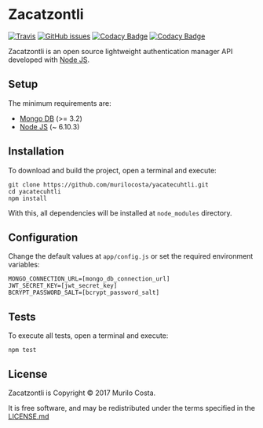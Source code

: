 # Zacatzontli

[![Travis](https://img.shields.io/travis/murilocosta/zacatzontli.svg?style=flat-square)](https://travis-ci.org/murilocosta/zacatzontli)
[![GitHub issues](https://img.shields.io/github/issues/murilocosta/zacatzontli.svg?style=flat-square)](https://github.com/murilocosta/zacatzontli/issues)
[![Codacy Badge](https://api.codacy.com/project/badge/Grade/04f5303d431d4b5d946413be4c19bafe)](https://www.codacy.com/app/murilocosta/zacatzontli?utm_source=github.com&amp;utm_medium=referral&amp;utm_content=murilocosta/zacatzontli&amp;utm_campaign=Badge_Grade)
[![Codacy Badge](https://api.codacy.com/project/badge/Coverage/04f5303d431d4b5d946413be4c19bafe)](https://www.codacy.com/app/murilocosta/zacatzontli?utm_source=github.com&utm_medium=referral&utm_content=murilocosta/zacatzontli&utm_campaign=Badge_Coverage)

Zacatzontli is an open source lightweight authentication manager API developed with [Node JS](https://nodejs.org).

## Setup

The minimum requirements are:

- [Mongo DB](https://www.mongodb.com) (>= 3.2)
- [Node JS](https://nodejs.org) (~ 6.10.3)

## Installation

To download and build the project, open a terminal and execute:

```
git clone https://github.com/murilocosta/yacatecuhtli.git
cd yacatecuhtli
npm install
```

With this, all dependencies will be installed at `node_modules` directory.

## Configuration

Change the default values at `app/config.js` or set the required environment variables:

```
MONGO_CONNECTION_URL=[mongo_db_connection_url]
JWT_SECRET_KEY=[jwt_secret_key]
BCRYPT_PASSWORD_SALT=[bcrypt_password_salt]
```

## Tests

To execute all tests, open a terminal and execute:

```
npm test
```

## License

Zacatzontli is Copyright © 2017 Murilo Costa.

It is free software, and may be redistributed under the terms specified in the [LICENSE.md](LICENSE.md)

